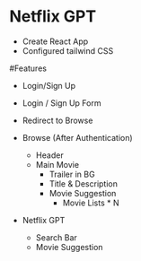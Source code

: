 # Netflix GPT

- Create React App
- Configured tailwind CSS

#Features

- Login/Sign Up
- Login / Sign Up Form
- Redirect to Browse
- Browse (After Authentication)

  - Header
  - Main Movie
    - Trailer in BG
    - Title & Description
    - Movie Suggestion
      - Movie Lists \* N

- Netflix GPT
  - Search Bar
  - Movie Suggestion
